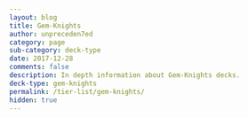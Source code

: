```yaml
---
layout: blog
title: Gem-Knights
author: unpreceden7ed
category: page
sub-category: deck-type
date: 2017-12-28
comments: false
description: In depth information about Gem-Knights decks.
deck-type: gem-knights
permalink: /tier-list/gem-knights/
hidden: true
---
```









